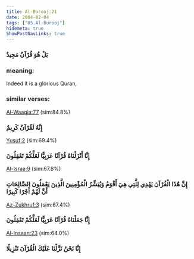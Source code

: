 ```yaml
---
title: Al-Burooj:21
date: 2004-02-04
tags: ["85.Al-Burooj"]
hidemeta: true 
ShowPostNavLinks: true 
---
```

### بَلْ هُوَ قُرْآنٌ مَجِيدٌ
### meaning: 
Indeed it is a glorious Quran,
### similar verses: 

[Al-Waaqia:77](/56/77) (sim:84.8%)

### إِنَّهُ لَقُرْآنٌ كَرِيمٌ

[Yusuf:2](/12/2) (sim:69.4%)

### إِنَّا أَنْزَلْنَاهُ قُرْآنًا عَرَبِيًّا لَعَلَّكُمْ تَعْقِلُونَ

[Al-Israa:9](/17/9) (sim:67.8%)

### إِنَّ هَٰذَا الْقُرْآنَ يَهْدِي لِلَّتِي هِيَ أَقْوَمُ وَيُبَشِّرُ الْمُؤْمِنِينَ الَّذِينَ يَعْمَلُونَ الصَّالِحَاتِ أَنَّ لَهُمْ أَجْرًا كَبِيرًا

[Az-Zukhruf:3](/43/3) (sim:67.4%)

### إِنَّا جَعَلْنَاهُ قُرْآنًا عَرَبِيًّا لَعَلَّكُمْ تَعْقِلُونَ

[Al-Insaan:23](/76/23) (sim:64.0%)

### إِنَّا نَحْنُ نَزَّلْنَا عَلَيْكَ الْقُرْآنَ تَنْزِيلًا
